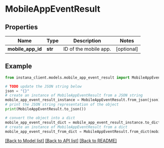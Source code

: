 # MobileAppEventResult


## Properties

Name | Type | Description | Notes
------------ | ------------- | ------------- | -------------
**mobile_app_id** | **str** | ID of the mobile app. | [optional] 

## Example

```python
from instana_client.models.mobile_app_event_result import MobileAppEventResult

# TODO update the JSON string below
json = "{}"
# create an instance of MobileAppEventResult from a JSON string
mobile_app_event_result_instance = MobileAppEventResult.from_json(json)
# print the JSON string representation of the object
print(MobileAppEventResult.to_json())

# convert the object into a dict
mobile_app_event_result_dict = mobile_app_event_result_instance.to_dict()
# create an instance of MobileAppEventResult from a dict
mobile_app_event_result_from_dict = MobileAppEventResult.from_dict(mobile_app_event_result_dict)
```
[[Back to Model list]](../README.md#documentation-for-models) [[Back to API list]](../README.md#documentation-for-api-endpoints) [[Back to README]](../README.md)


